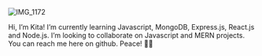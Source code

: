 ![IMG_1172](https://user-images.githubusercontent.com/33188711/123331937-8651e980-d505-11eb-8378-af26f8c83851.GIF)


Hi, I’m Kita!
I’m currently learning Javascript, MongoDB, Express.js, React.js and Node.js. I’m looking to collaborate on Javascript and MERN projects. You can reach me here on github. Peace! ✌🏽


